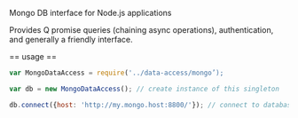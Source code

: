 Mongo DB interface for Node.js applications


Provides Q promise queries (chaining async operations), authentication, and generally a friendly interface.

== usage ==

```js
var MongoDataAccess = require('../data-access/mongo’);

var db = new MongoDataAccess(); // create instance of this singleton

db.connect({host: 'http://my.mongo.host:8800/'}); // connect to database
```
